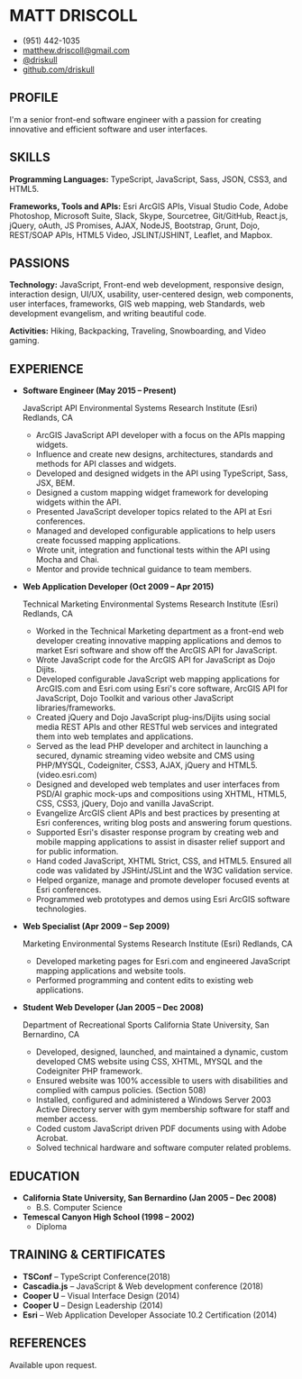 # MATT DRISCOLL

- (951) 442-1035
- [matthew.driscoll@gmail.com](mailto:matthew.driscoll@gmail.com)
- [@driskull](https://twitter.com/driskull)
- [github.com/driskull](https://github.com/driskull)

## PROFILE

I'm a senior front-end software engineer with a passion for creating innovative and efficient software and user interfaces.

## SKILLS

**Programming Languages:** TypeScript, JavaScript, Sass, JSON, CSS3, and HTML5.

**Frameworks, Tools and APIs:** Esri ArcGIS APIs, Visual Studio Code, Adobe Photoshop, Microsoft Suite, Slack, Skype, Sourcetree, Git/GitHub, React.js, jQuery, oAuth, JS Promises, AJAX, NodeJS, Bootstrap, Grunt, Dojo, REST/SOAP APIs, HTML5 Video, JSLINT/JSHINT, Leaflet, and Mapbox.

## PASSIONS

**Technology:** JavaScript, Front-end web development, responsive design, interaction design, UI/UX, usability, user-centered design, web components, user interfaces, frameworks, GIS web mapping, web Standards, web development evangelism, and writing beautiful code.

**Activities:** Hiking, Backpacking, Traveling, Snowboarding, and Video gaming.

## EXPERIENCE

- **Software Engineer (May 2015 – Present)**

  JavaScript API
  Environmental Systems Research Institute (Esri)
  Redlands, CA

  - ArcGIS JavaScript API developer with a focus on the APIs mapping widgets.
  - Influence and create new designs, architectures, standards and methods for API classes and widgets.
  - Developed and designed widgets in the API using TypeScript, Sass, JSX, BEM.
  - Designed a custom mapping widget framework for developing widgets within the API.
  - Presented JavaScript developer topics related to the API at Esri conferences.
  - Managed and developed configurable applications to help users create focussed mapping applications.
  - Wrote unit, integration and functional tests within the API using Mocha and Chai.
  - Mentor and provide technical guidance to team members.

- **Web Application Developer (Oct 2009 – Apr 2015)**

  Technical Marketing
  Environmental Systems Research Institute (Esri)
  Redlands, CA

  - Worked in the Technical Marketing department as a front-end web developer creating innovative mapping applications and demos to market Esri software and show off the ArcGIS API for JavaScript.
  - Wrote JavaScript code for the ArcGIS API for JavaScript as Dojo Dijits.
  - Developed configurable JavaScript web mapping applications for ArcGIS.com and Esri.com using Esri's core software, ArcGIS API for JavaScript, Dojo Toolkit and various other JavaScript libraries/frameworks.
  - Created jQuery and Dojo JavaScript plug-ins/Dijits using social media REST APIs and other RESTful web services and integrated them into web templates and applications.
  - Served as the lead PHP developer and architect in launching a secured, dynamic streaming video website and CMS using PHP/MYSQL, Codeigniter, CSS3, AJAX, jQuery and HTML5. (video.esri.com)
  - Designed and developed web templates and user interfaces from PSD/AI graphic mock-ups and compositions using XHTML, HTML5, CSS, CSS3, jQuery, Dojo and vanilla JavaScript.
  - Evangelize ArcGIS client APIs and best practices by presenting at Esri conferences, writing blog posts and answering forum questions.
  - Supported Esri's disaster response program by creating web and mobile mapping applications to assist in disaster relief support and for public information.
  - Hand coded JavaScript, XHTML Strict, CSS, and HTML5. Ensured all code was validated by JSHint/JSLint and the W3C validation service.
  - Helped organize, manage and promote developer focused events at Esri conferences.
  - Programmed web prototypes and demos using Esri ArcGIS software technologies.

- **Web Specialist (Apr 2009 – Sep 2009)**

  Marketing
  Environmental Systems Research Institute (Esri)
  Redlands, CA

  - Developed marketing pages for Esri.com and engineered JavaScript mapping applications and website tools.
  - Performed programming and content edits to existing web applications.

- **Student Web Developer (Jan 2005 – Dec 2008)**

  Department of Recreational Sports
  California State University, San Bernardino, CA

  - Developed, designed, launched, and maintained a dynamic, custom developed CMS website using CSS, XHTML, MYSQL and the Codeigniter PHP framework.
  - Ensured website was 100% accessible to users with disabilities and complied with campus policies. (Section 508)
  - Installed, configured and administered a Windows Server 2003 Active Directory server with gym membership software for staff and member access.
  - Coded custom JavaScript driven PDF documents using with Adobe Acrobat.
  - Solved technical hardware and software computer related problems.

## EDUCATION

- **California State University, San Bernardino (Jan 2005 – Dec 2008)**
  - B.S. Computer Science
- **Temescal Canyon High School (1998 – 2002)**
  - Diploma

## TRAINING & CERTIFICATES

- **TSConf** – TypeScript Conference(2018)
- **Cascadia.js** – JavaScript & Web development conference (2018)
- **Cooper U** – Visual Interface Design (2014)
- **Cooper U** – Design Leadership (2014)
- **Esri** – Web Application Developer Associate 10.2 Certification (2014)

## REFERENCES

Available upon request.
